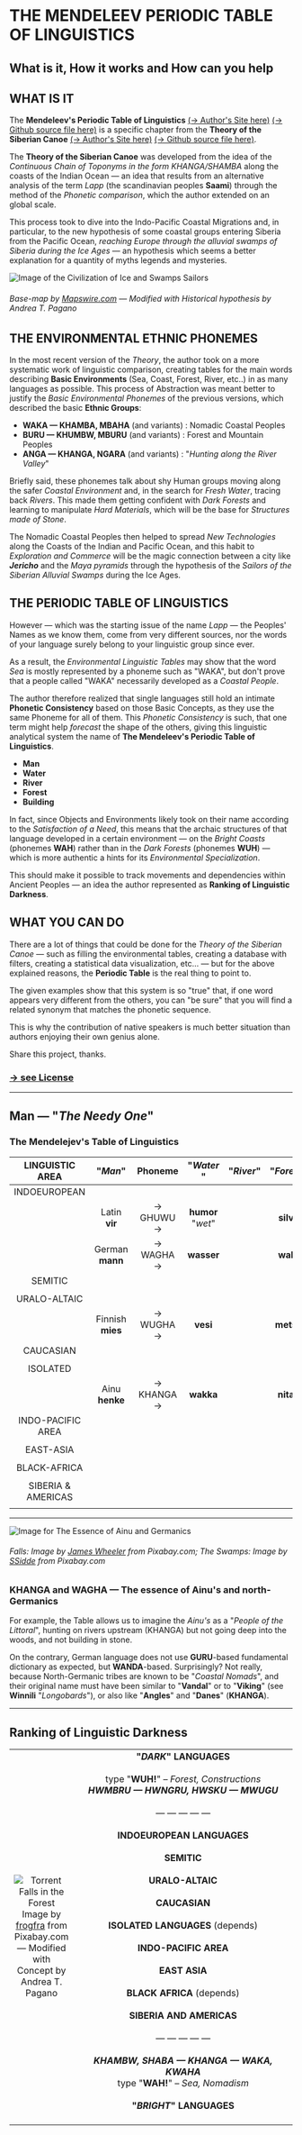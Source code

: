 # THE MENDELEEV PERIODIC TABLE OF LINGUISTICS
## What is it, How it works and How can you help

## WHAT IS IT

The **Mendeleev's Periodic Table of Linguistics** [(→ Author's Site here)](https://pagano-arte.blogspot.com/2021/02/the-mendeleevs-periodic-table-of.html) [(→ Github source file here)](https://github.com/siberia3/periodic-table-of-linguistics/blob/main/The-Mendeleev-Periodic-Table-of-Linguistics.html) is a specific chapter from the **Theory of the Siberian Canoe** [(→ Author's Site here)](https://pagano-arte.blogspot.com/2020/08/theory-of-siberian-canoe.html) [(→ Github source file here)](https://github.com/siberia3/periodic-table-of-linguistics/blob/main/Theory-of-the-Siberian-Canoe.html). 

The **Theory of the Siberian Canoe** was developed from the idea of the *Continuous Chain of Toponyms in the form KHANGA/SHAMBA* along the coasts of the Indian Ocean — an idea that results from an alternative analysis of the term *Lapp* (the scandinavian peoples **Saami**) through the method of the *Phonetic comparison*, which the author extended on an global scale.  

This process took to dive into the Indo-Pacific Coastal Migrations and, in particular, to the new hypothesis of some coastal groups entering Siberia from the Pacific Ocean, *reaching Europe through the alluvial swamps of Siberia during the Ice Ages* — an hypothesis which seems a better explanation for a quantity of myths legends and mysteries. 


![Image of the Civilization of Ice and Swamps Sailors](https://github.com/siberia3/periodic-table-of-linguistics/blob/main/SHA-LIBU%20-%20The%20Salmons.png)

###### Base-map by [Mapswire.com](https://www.mapswire.com) — Modified with Historical hypothesis by Andrea T. Pagano</font>
	


## THE ENVIRONMENTAL ETHNIC PHONEMES

In the most recent version of the *Theory*, the author took on a more systematic work of linguistic comparison, creating tables for the main words describing **Basic Environments** (Sea, Coast, Forest, River, etc..) in as many languages as possible. This process of Abstraction was meant better to justify the *Basic Environmental Phonemes* of the previous versions, which described the basic **Ethnic Groups**: 

- **WAKA — KHAMBA, MBAHA** (and variants) : Nomadic Coastal Peoples 
- **BURU — KHUMBW, MBURU** (and variants) : Forest and Mountain Peoples
- **ANGA — KHANGA, NGARA** (and variants) : "*Hunting along the River Valley*" 

Briefly said, these phonemes talk about shy Human groups moving along the safer *Coastal Environment* and, in the search for *Fresh Water*, tracing back *Rivers*. This made them getting confident with *Dark Forests* and learning to manipulate *Hard Materials*, which will be the base for *Structures made of Stone*. 

The Nomadic Coastal Peoples then helped to spread *New Technologies* along the Coasts of the Indian and Pacific Ocean, and this habit to *Exploration and Commerce* will be the magic connection between a city like **_Jericho_** and the *Maya pyramids* through the hypothesis of the *Sailors of the Siberian Alluvial Swamps* during the Ice Ages. 


## THE PERIODIC TABLE OF LINGUISTICS

However — which was the starting issue of the name *Lapp* — the Peoples' Names as we know them, come from very different sources, nor the words of your language surely belong to your linguistic group since ever. 

As a result, the *Environmental Linguistic Tables* may show that the word *Sea* is mostly represented by a phoneme such as "WAKA", but don't prove that a people called "WAKA" necessarily developed as a *Coastal People*.

The author therefore realized that single languages still hold an intimate **Phonetic Consistency** based on those Basic Concepts, as they use the same Phoneme for all of them. This *Phonetic Consistency* is such, that one term might help *forecast* the shape of the others, giving this linguistic analytical system the name of **The Mendeleev's Periodic Table of Linguistics**.

* **Man**
* **Water**
* **River**
* **Forest**
* **Building**

In fact, since Objects and Environments likely took on their name according to the *Satisfaction of a Need*, this means that the archaic structures of that language developed in a certain environment — on the *Bright Coasts* (phonemes **WAH**) rather than in the *Dark Forests* (phonemes **WUH**) — which is more authentic a hints for its *Environmental Specialization*. 

This should make it possible to track movements and dependencies within Ancient Peoples — an idea the author represented as **Ranking of Linguistic Darkness**.


## WHAT YOU CAN DO

There are a lot of things that could be done for the *Theory of the Siberian Canoe* — such as filling the environmental tables, creating a database with filters, creating a statistical data visualization, etc... — but for the above explained reasons, the **Periodic Table** is the real thing to point to.

The given examples show that this system is so "true" that, if one word appears very different from the others, you can "be sure" that you will find a related synonym that matches the phonetic sequence. 

This is why the contribution of native speakers is much better situation than authors enjoying their own genius alone. 

Share this project, thanks.

### [→ see License ](https://github.com/siberia3/periodic-table-of-linguistics/blob/main/LICENSE.md)

---


## Man — "*The Needy One*"

### The Mendelejev's Table of Linguistics

| LINGUISTIC AREA | "*Man*" |	Phoneme	| "*Water*	" |  "*River*" | "*Forest*" | "*House*" | 
| :----: | :----: | :----: | :----: | :----: | :----: | :----: |
| INDOEUROPEAN |
||Latin **vir**| → GHUWU → |**humor** "*wet*" ||**silva**	|**domus**| 
|| German **mann**|	→ WAGHA →	|**wasser**||**wald**|**wand** "*wall*"| 
|SEMITIC|
||
|URALO-ALTAIC|
||Finnish **mies**|	→ WUGHA →	|**vesi**||	**metsä**| **mökki** "*cottage*"| 
|CAUCASIAN|
||
|ISOLATED|
|| Ainu **henke**| → KHANGA → |**wakka**||**nitay**|**cise**| 
|INDO-PACIFIC AREA| 
||
|EAST-ASIA|
||
|BLACK-AFRICA|
||
|SIBERIA & AMERICAS|
||
---

![Image for The Essence of Ainu and Germanics](https://github.com/siberia3/periodic-table-of-linguistics/blob/main/KHANGA%20and%20WAGHA%20-%20The%20Worlds%20of%20Ainu%20and%20Germans.png)

###### Falls: Image by [James Wheeler](https://pixabay.com/users/jameswheeler-5314099/?utm_source=link-attribution&utm_medium=referral&utm_campaign=image&utm_content=3753188) from Pixabay.com; The Swamps: Image by [SSidde](https://pixabay.com/users/ssidde-19562401/?utm_source=link-attribution&utm_medium=referral&utm_campaign=image&utm_content=5944945) from Pixabay.com

### KHANGA and WAGHA — The essence of Ainu's and north-Germanics

For example, the Table allows us to imagine the *Ainu's* as a "*People of the Littoral*", hunting on rivers upstream (KHANGA) but not going deep into the woods, and not building in stone.

On the contrary, German language does not use **GURU**-based fundamental dictionary as expected, but **WANDA**-based. Surprisingly? Not really, because North-Germanic tribes are known to be "*Coastal Nomads*", and their original name must have been similar to "**Vandal**" or to "**Viking**" (see **Winnili** "*Longobards*"), or also like "**Angles**" and "**Danes**" (**KHANGA**).

--- 

## Ranking of Linguistic Darkness
| | |
| :---: | :---: | 
| ![Torrent Falls in the Forest](https://github.com/siberia3/periodic-table-of-linguistics/blob/main/The%20Periodic%20Table%20of%20Linguistics.png) Image by [frogfra](https://pixabay.com/users/frogfra-712330/?utm_source=link-attribution&utm_medium=referral&utm_campaign=image&utm_content=846792) from Pixabay.com — Modified with Concept by Andrea T. Pagano</font>| **"*DARK*" LANGUAGES**<br><br>type "**WUH!**" – *Forest, Constructions* <br>***HWMBRU — HWNGRU, HWSKU — MWUGU***<br><br>— — — — —<br><br>**INDOEUROPEAN LANGUAGES**<br><br>**SEMITIC**<br><br>**URALO-ALTAIC**<br><br>**CAUCASIAN**<br><br>**ISOLATED LANGUAGES** (depends)<br><br>**INDO-PACIFIC AREA**<br><br>**EAST ASIA**<br><br>**BLACK AFRICA** (depends)<br><br>**SIBERIA AND AMERICAS** <br><br>— — — — —<br><br>***KHAMBW, SHABA — KHANGA — WAKA, KWAHA***<br> type "**WAH!**" – *Sea, Nomadism* <br><br>**"*BRIGHT*" LANGUAGES**<br>&nbsp;&nbsp;&nbsp;&nbsp;&nbsp;&nbsp;&nbsp;&nbsp;&nbsp;&nbsp;&nbsp;&nbsp;&nbsp;&nbsp;&nbsp;&nbsp;&nbsp;&nbsp;&nbsp;&nbsp;&nbsp;&nbsp;&nbsp;&nbsp;&nbsp;&nbsp;&nbsp;&nbsp;&nbsp;&nbsp;&nbsp;&nbsp;&nbsp;&nbsp;&nbsp;&nbsp;&nbsp;&nbsp;&nbsp;&nbsp;&nbsp;&nbsp;&nbsp;&nbsp;&nbsp;&nbsp;&nbsp;&nbsp;&nbsp;&nbsp;&nbsp;&nbsp;&nbsp;&nbsp;&nbsp;&nbsp;&nbsp;&nbsp;&nbsp;&nbsp;&nbsp;&nbsp;&nbsp;&nbsp;&nbsp;&nbsp;&nbsp;&nbsp;&nbsp;&nbsp;&nbsp;&nbsp;&nbsp;&nbsp;&nbsp;&nbsp;&nbsp;&nbsp;&nbsp;&nbsp;&nbsp;&nbsp;&nbsp;&nbsp;&nbsp;&nbsp;&nbsp;| 
